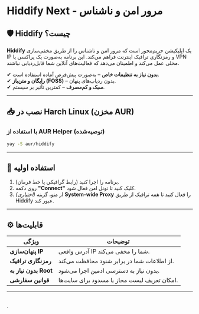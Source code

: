    

# Hiddify Next ‐ مرور امن و ناشناس

## 🛡️ Hiddify چیست؟

**Hiddify** یک اپلیکیشن حریم‌محور است که مرور امن و ناشناس را از طریق مخفی‌سازی IP و رمزنگاری ترافیک اینترنت فراهم می‌کند. این برنامه به‌صورت یک پراکسی یا VPN محلی عمل می‌کند و اطمینان می‌دهد که فعالیت‌های آنلاین شما قابل‌ردیابی نباشند.

✔ **بدون نیاز به تنظیمات خاص** – به‌صورت پیش‌فرض آماده استفاده است.  
✔ **رایگان و متن‌باز (FOSS)** – بدون ردیاب‌های پنهان.  
✔ **سبک و کم‌مصرف** – کمترین تأثیر بر سیستم.

---

## 📥 نصب در Harch Linux (مخزن AUR)

### با استفاده از AUR Helper (توصیه‌شده)

```bash
yay -S aur/hiddify
```

---

## 🚀 استفاده اولیه

1. برنامه را اجرا کنید (رابط گرافیکی یا خط فرمان).  
2. روی دکمه **"Connect"** کلیک کنید تا تونل امن فعال شود.  
3. *(اختیاری)* از منو، گزینه **System-wide Proxy** را فعال کنید تا همه ترافیک از طریق Hiddify عبور کند.

---

## ⚙️ قابلیت‌ها

| ویژگی             | توضیحات                                       |
|-------------------|-----------------------------------------------|
| **پنهان‌سازی IP** | آدرس واقعی IP شما را مخفی می‌کند.             |
| **رمزنگاری ترافیک** | از اطلاعات شما در برابر شنود محافظت می‌کند.  |
| **بدون نیاز به Root** | بدون نیاز به دسترسی ادمین اجرا می‌شود.     |
| **قوانین سفارشی**  | امکان تعریف لیست مجاز یا مسدود برای سایت‌ها. |

---


##




.
